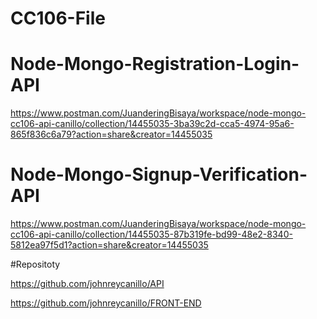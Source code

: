 # CC106-File

# Node-Mongo-Registration-Login-API

https://www.postman.com/JuanderingBisaya/workspace/node-mongo-cc106-api-canillo/collection/14455035-3ba39c2d-cca5-4974-95a6-865f836c6a79?action=share&creator=14455035

# Node-Mongo-Signup-Verification-API

https://www.postman.com/JuanderingBisaya/workspace/node-mongo-cc106-api-canillo/collection/14455035-87b319fe-bd99-48e2-8340-5812ea97f5d1?action=share&creator=14455035

#Repositoty

https://github.com/johnreycanillo/API

https://github.com/johnreycanillo/FRONT-END
